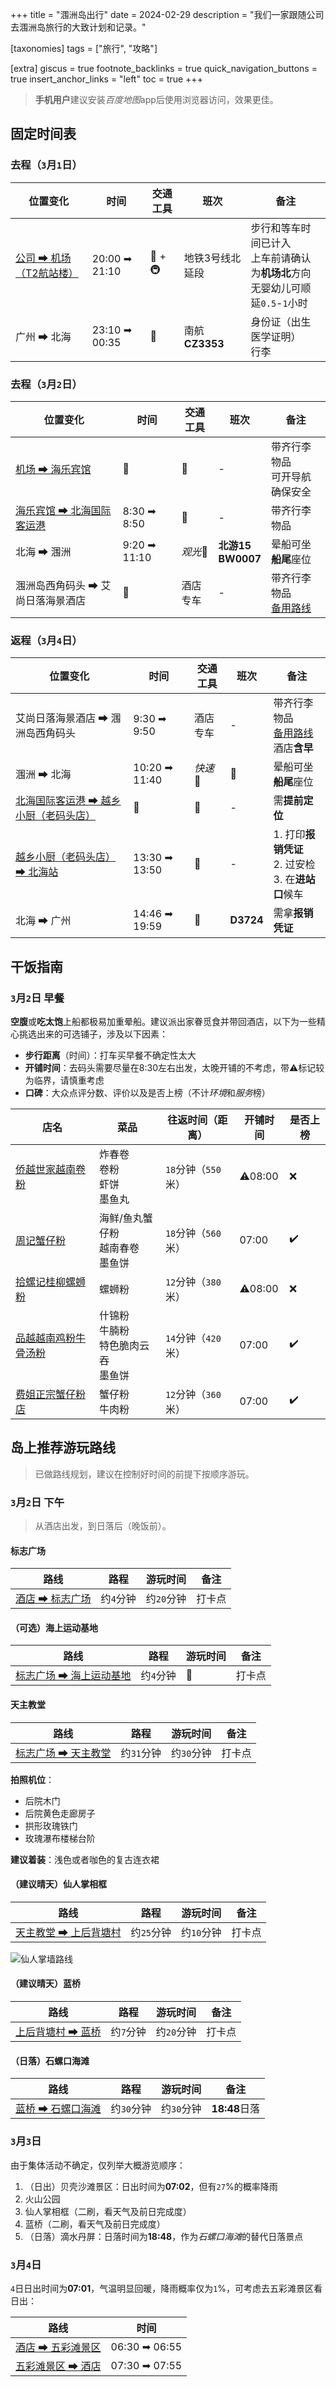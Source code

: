 +++
title = "涠洲岛出行"
date = 2024-02-29
description = "我们一家跟随公司去涠洲岛旅行的大致计划和记录。"

[taxonomies]
tags = ["旅行", "攻略"]

[extra]
giscus = true
footnote_backlinks = true
quick_navigation_buttons = true
insert_anchor_links = "left"
toc = true
+++

> **手机用户**建议安装*百度地图*app后使用浏览器访问，效果更佳。

## 固定时间表

### 去程（`3`月`1`日）

| 位置变化 | 时间 | 交通工具 | 班次 | 备注 |
|-|-|-|-|-|
| [公司 ➡ 机场（T2航站楼）](http://api.map.baidu.com/direction?origin=财智大厦&destination=广州白云国际机场-T2航站楼&mode=transit&region=广州&output=html&src=webapp.sctmes.travel) | 20:00 ➡ 21:10| 👣 + 🚇 | 地铁3号线北延段 | 步行和等车时间已计入<br/>上车前请确认为**机场北**方向</br>无婴幼儿可顺延`0.5`-`1`小时 |
| 广州 ➡ 北海 | 23:10 ➡ 00:35 | 🛫 | 南航**CZ3353** | 身份证（出生医学证明）<br/>行李 |

### 去程（`3`月`2`日）
| 位置变化 | 时间 | 交通工具 | 班次 | 备注 |
|-|-|-|-|-|
| [机场 ➡ 海乐宾馆](http://api.map.baidu.com/direction?origin=北海福成机场&destination=北海海乐宾馆&mode=driving&region=北海市&output=html&src=webapp.sctmes.travel) | 🤷 | 🚕 | - | 带齐行李物品<br/>可开导航确保安全 |
| [海乐宾馆 ➡ 北海国际客运港](http://api.map.baidu.com/direction?origin=北海海乐宾馆&destination=北海国际客运港&mode=driving&region=北海市&output=html&src=webapp.sctmes.travel) | 8:30 ➡ 8:50 | 🚕 | - | 带齐行李物品 |
| 北海 ➡ 涠洲 | 9:20 ➡ 11:10 | *观光*🚢 | **北游15**<br/>**BW0007** | 晕船可坐**船尾**座位 |
| 涠洲岛西角码头 ➡ 艾尚日落海景酒店 | 🤷 | 酒店专车 | - | 带齐行李物品<br/>[备用路线](http://api.map.baidu.com/direction?origin=北海市涠洲岛西角码头&destination=涠洲岛艾尚日落海景酒店&mode=driving&region=北海市&output=html&src=webapp.sctmes.travel) |

### 返程（`3`月`4`日）

| 位置变化 | 时间 | 交通工具 | 班次 | 备注 |
|-|-|-|-|-|
| 艾尚日落海景酒店 ➡ 涠洲岛西角码头 | 9:30 ➡ 9:50 | 酒店专车 | - | 带齐行李物品<br/>[备用路线](http://api.map.baidu.com/direction?origin=涠洲岛艾尚日落海景酒店&destination=北海市涠洲岛西角码头&mode=driving&region=北海市&output=html&src=webapp.sctmes.travel)<br/>酒店**含早** |
| 涠洲 ➡ 北海 | 10:20 ➡ 11:40 | *快速*🚢 | 🤷 | 晕船可坐**船尾**座位 |
| [北海国际客运港 ➡ 越乡小厨（老码头店）](http://api.map.baidu.com/direction?origin=北海国际客运港-3号门&destination=北海市越乡小厨(老码头店)&mode=walking&region=北海市&output=html&src=webapp.sctmes.travel)| 🤷 | 👣 | - | 需**提前定位** |
| [越乡小厨（老码头店） ➡ 北海站](http://api.map.baidu.com/direction?origin=北海市越乡小厨(老码头店)&destination=北海站-进站口&mode=driving&region=北海市&output=html&src=webapp.sctmes.travel) | 13:30 ➡ 13:50 | 🚕 | - | 1. 打印**报销凭证**<br/>2. 过安检<br/>3. 在**进站口**候车 |
| 北海 ➡ 广州 | 14:46 ➡ 19:59 | 🚝 | **D3724** | 需拿**报销凭证** |

## 干饭指南

### `3`月`2`日 早餐

**空腹**或**吃太饱**上船都极易加重晕船。建议派出家眷觅食并带回酒店，以下为一些精心挑选出来的可选铺子，涉及以下因素：

- **步行距离**（时间）：打车买早餐不确定性太大
- **开铺时间**：去码头需要尽量在8:30左右出发，太晚开铺的不考虑，带⚠️标记较为临界，请慎重考虑
- **口碑**：大众点评分数、评价以及是否上榜（不计*环境*和*服务*榜）

| 店名 | 菜品 | 往返时间（距离） | 开铺时间 | 是否上榜 |
|-|-|-|-|-|
| [侨越世家越南卷粉](http://api.map.baidu.com/direction?origin=北海海乐宾馆&destination=侨越世家越南卷粉&mode=walking&region=北海市&output=html&src=webapp.sctmes.travel) | 炸春卷<br/>卷粉<br/>虾饼<br/>墨鱼丸 | `18`分钟（`550`米）| ⚠️08:00 | ❌ |
| [周记蟹仔粉](http://api.map.baidu.com/direction?origin=21.432081,109.128791&destination=21.429187,109.130952&mode=walking&region=北海市&output=html&src=webapp.sctmes.travel) | 海鲜/鱼丸蟹仔粉<br/>越南春卷<br/>墨鱼饼 | `18`分钟（`560`米）| 07:00 | ✔️ |
| [拾螺记桂柳螺蛳粉](http://api.map.baidu.com/direction?origin=北海海乐宾馆&destination=拾螺记桂柳螺蛳粉(侨港风情街店)&mode=walking&region=北海市&output=html&src=webapp.sctmes.travel) | 螺蛳粉 | `12`分钟（`380`米）| ⚠️08:00 | ❌ |
| [品越越南鸡粉牛骨汤粉](http://api.map.baidu.com/direction?origin=北海海乐宾馆&destination=品越越南鸡粉牛骨汤粉&mode=walking&region=北海市&output=html&src=webapp.sctmes.travel) | 什锦粉<br/>牛腩粉<br/>特色脆肉云吞<br/>墨鱼饼 | `14`分钟（`420`米）| 07:00 | ✔️ |
| [费姐正宗蟹仔粉店](http://api.map.baidu.com/direction?origin=北海海乐宾馆&destination=费姐正宗蟹仔粉店&mode=walking&region=北海市&output=html&src=webapp.sctmes.travel) | 蟹仔粉<br/>牛肉粉 | `12`分钟（`360`米）| 07:00 | ✔️ |

## 岛上推荐游玩路线
  
> 已做路线规划，建议在控制好时间的前提下按顺序游玩。

### `3`月`2`日 下午

> 从酒店出发，到日落后（晚饭前）。

#### 标志广场

| 路线 | 路程 | 游玩时间 | 备注 |
|-|-|-|-|
| [酒店 ➡ 标志广场](http://api.map.baidu.com/direction?origin=涠洲岛艾尚日落海景酒店&destination=刚哥深夜烧烤&mode=walking&region=北海市&output=html&src=webapp.sctmes.travel) | 约`4`分钟 | 约`20`分钟 | 打卡点 |

#### （可选）海上运动基地

| 路线 | 路程 | 游玩时间 | 备注 |
|-|-|-|-|
| [标志广场 ➡ 海上运动基地](http://api.map.baidu.com/direction?origin=刚哥深夜烧烤&destination=海上运动基地&mode=walking&region=北海市&output=html&src=webapp.sctmes.travel) | 约`4`分钟 | 🤷 | 打卡点 |

#### 天主教堂

| 路线 | 路程 | 游玩时间 | 备注 |
|-|-|-|-|
| [标志广场 ➡ 天主教堂](http://api.map.baidu.com/direction?origin=刚哥深夜烧烤&destination=涠洲盛塘天主教堂&mode=walking&region=北海市&output=html&src=webapp.sctmes.travel) | 约`31`分钟 | 约`30`分钟 | 打卡点 |

**拍照机位**：

- 后院木门
- 后院黄色走廊房子
- 拱形玫瑰铁门
- 玫瑰瀑布楼梯台阶

**建议着装**：浅色或者咖色的复古连衣裙

#### （建议晴天）仙人掌相框

| 路线 | 路程 | 游玩时间 | 备注 |
|-|-|-|-|
| [天主教堂 ➡ 上后背塘村](http://api.map.baidu.com/direction?origin=涠洲盛塘天主教堂&destination=上后背塘村-公交站&mode=walking&region=北海市&output=html&src=webapp.sctmes.travel) | 约`25`分钟 | 约`10`分钟 | 打卡点 |

![仙人掌墙路线](img/仙人掌墙路线.png)

#### （建议晴天）蓝桥

| 路线 | 路程 | 游玩时间 | 备注 |
|-|-|-|-|
| [上后背塘村 ➡ 蓝桥](http://api.map.baidu.com/direction?origin=上后背塘村-公交站&destination=蓝桥&mode=walking&region=北海市&output=html&src=webapp.sctmes.travel) | 约`7`分钟 | 约`20`分钟 | 打卡点 |

#### （日落）石螺口海滩

| 路线 | 路程 | 游玩时间 | 备注 |
|-|-|-|-|
| [蓝桥 ➡ 石螺口海滩](http://api.map.baidu.com/direction?origin=涠洲岛蓝桥&destination=石螺口海滩&mode=walking&region=北海市&output=html&src=webapp.sctmes.travel) | 约`30`分钟 | 约`30`分钟 | **18:48**日落 |

### `3`月`3`日

由于集体活动不确定，仅列举大概游览顺序：

1. （日出）贝壳沙滩景区：日出时间为**07:02**，但有`27`%的概率降雨
2. 火山公园
3. 仙人掌相框（二刷，看天气及前日完成度）
4. 蓝桥（二刷，看天气及前日完成度）
5. （日落）滴水丹屏：日落时间为**18:48**，作为*石螺口海滩*的替代日落景点

### `3`月`4`日

`4`日日出时间为**07:01**，气温明显回暖，降雨概率仅为`1`%，可考虑去五彩滩景区看日出：

| 路线 | 时间 |
|-|-|
| [酒店 ➡ 五彩滩景区](http://api.map.baidu.com/direction?origin=涠洲岛艾尚日落海景酒店&destination=五彩滩景区&mode=walking&region=北海市&output=html&src=webapp.sctmes.travel) | 06:30 ➡ 06:55 |
| [五彩滩景区 ➡ 酒店](http://api.map.baidu.com/direction?origin=五彩滩景区&destination=涠洲岛艾尚日落海景酒店&mode=walking&region=北海市&output=html&src=webapp.sctmes.travel) | 07:30 ➡ 07:55 |